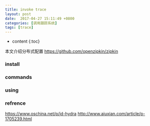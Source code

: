 ```yaml
---
title: invoke trace
layout: post
date:  2017-04-27 15:11:49 +0800 
categories: [调用跟踪系统]
tags: [trace]
---
```



* content
{:toc}


本文介绍分布式配置
https://github.com/openzipkin/zipkin





### install

### commands

### using

### refrence

https://www.oschina.net/p/jd-hydra
http://www.aiuxian.com/article/p-1705239.html
